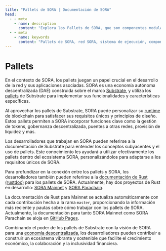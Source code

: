 ```yaml
---
title: "Pallets de SORA | Documentación de SORA"
head:
  - - meta
    - name: description
      content: "Explora los Pallets de SORA, que son componentes modulares del sistema de ejecución de la red SORA. Aprende sobre los diferentes pallets y sus funcionalidades, incluyendo gobernanza, staking, tesorería, identidad y más. Descubre cómo los pallets permiten la personalización y extensibilidad de la red SORA, permitiendo el desarrollo de diversas aplicaciones blockchain."
  - - meta
    - name: keywords
      content: "Pallets de SORA, red SORA, sistema de ejecución, componentes modulares, gobernanza, staking, tesorería, identidad, aplicaciones blockchain, personalización, extensibilidad"
---
```


# Pallets

En el contexto de SORA, los pallets juegan un papel crucial en el desarrollo de la red y sus aplicaciones asociadas. SORA es una economía autónoma descentralizada (DAE) construida sobre el marco [Substrate](https://substrate.io/), y utiliza los [pallets](https://docs.substrate.io/learn/welcome-to-substrate/) de Substrate para implementar sus funcionalidades y características específicas.

Al aprovechar los pallets de Substrate, SORA puede personalizar su [runtime](https://docs.substrate.io/learn/runtime-development/) de blockchain para satisfacer sus requisitos únicos y principios de diseño. Estos pallets permiten a SORA incorporar funciones clave como la gestión de tokens, gobernanza descentralizada, puentes a otras redes, provisión de liquidez y más.

Los desarrolladores que trabajan en SORA pueden referirse a la documentación de Substrate para entender los conceptos subyacentes y el uso de pallets. Este conocimiento les ayudará a utilizar efectivamente los pallets dentro del ecosistema SORA, personalizándolos para adaptarse a los requisitos únicos de SORA.

Para profundizar en la conexión entre los pallets y SORA, los desarrolladores también pueden referirse a la [documentación de Rust (rustdoc)](https://docs.rs/) para los pallets de SORA. Actualmente, hay dos proyectos de Rust en desarrollo: [SORA Mainnet](https://github.com/sora-xor/sora2-network) y [SORA Parachain](https://github.com/sora-xor/sora2-parachain).

La documentación de Rust para Mainnet se actualiza automáticamente con cada contribución hecha a la rama `master`, proporcionando la información más reciente y pautas sobre cómo trabajar con los pallets de SORA. Actualmente, la documentación para tanto SORA Mainnet como SORA Parachain se aloja en [GitHub Pages](https://sora-xor.github.io/sora2-network/).

Combinando el poder de los pallets de Substrate con la visión de SORA para una [economía descentralizada](./sora-economy), los desarrolladores pueden contribuir a construir un ecosistema vibrante y sostenible que facilite el crecimiento económico, la colaboración y la inclusividad financiera.
